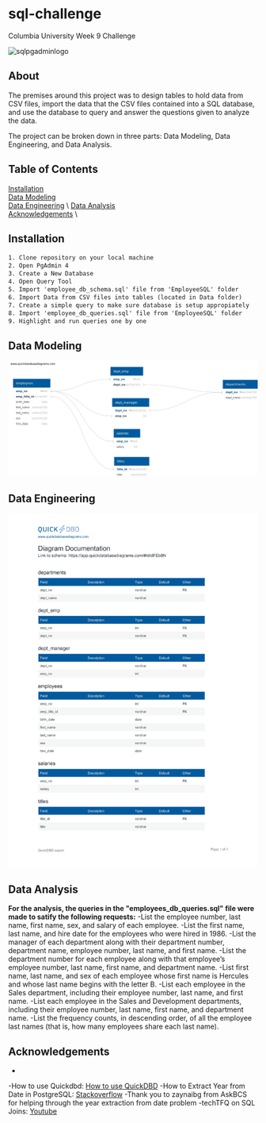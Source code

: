 # sql-challenge
Columbia University Week 9 Challenge

![sqlpgadminlogo](https://i.redd.it/9l7b4wp2vjab1.png)


## About 
The premises around this project was to design tables to hold data from CSV files, import the data that the CSV files contained into a SQL database, and use the database to query and answer the questions given to analyze the data. 

The project can be broken down in three parts: Data Modeling, Data Engineering, and Data Analysis. 

## Table of Contents
[Installation](#installation) \
[Data Modeling](#data-modeling) \
[Data Engineering](#data-engineering) \ 
[Data Analysis](#data-analysis) \
[Acknowledgements](#acknowledgements) \


## Installation 
    1. Clone repository on your local machine
    2. Open PgAdmin 4
    3. Create a New Database
    4. Open Query Tool
    5. Import 'employee_db_schema.sql' file from 'EmployeeSQL' folder
    6. Import Data from CSV files into tables (located in Data folder)
    7. Create a simple query to make sure database is setup appropiately
    8. Import 'employee_db_queries.sql' file from 'EmployeeSQL' folder
    9. Highlight and run queries one by one


## Data Modeling

![Data Map](EmployeeSQL/data/QuickDBD-export-4.jpg)


## Data Engineering

![Data Types](EmployeeSQL/data/QuickDBD-export-3.jpg)

## Data Analysis
**For the analysis, the queries in the "employees_db_queries.sql" file were made to satify the following requests:**
-List the employee number, last name, first name, sex, and salary of each employee.
-List the first name, last name, and hire date for the employees who were hired in 1986.
-List the manager of each department along with their department number, department name, employee number, last name, and first name.
-List the department number for each employee along with that employee’s employee number, last name, first name, and department name.
-List first name, last name, and sex of each employee whose first name is Hercules and whose last name begins with the letter B.
-List each employee in the Sales department, including their employee number, last name, and first name.
-List each employee in the Sales and Development departments, including their employee number, last name, first name, and department name.
-List the frequency counts, in descending order, of all the employee last names (that is, how many employees share each last name).
## Acknowledgements
-
-How to use Quickdbd: [How to use QuickDBD](https://www.youtube.com/watch?v=dR5lPbGLY84)
-How to Extract Year from Date in PostgreSQL: [Stackoverflow](https://stackoverflow.com/questions/36203613/how-to-extract-year-from-date-in-postgresql)
-Thank you to zaynaibg from AskBCS for helping through the year extraction from date problem
-techTFQ on SQL Joins: [Youtube](https://www.youtube.com/watch?v=0OQJDd3QqQM)
